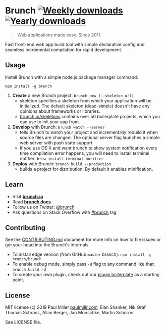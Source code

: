 # Brunch [![Weekly downloads](https://img.shields.io/npm/dw/brunch.svg)](https://www.npmjs.com/package/brunch) [![Yearly downloads](https://img.shields.io/npm/dy/brunch.svg)](https://www.npmjs.com/package/brunch)

> Web applications made easy. Since 2011.

Fast front-end web app build tool with simple declarative config and seamless incremental compilation for rapid development.

## Usage

Install Brunch with a simple node.js package manager command:

    npm install -g brunch

1. **Create** a new Brunch project: `brunch new [--skeleton url]`
    - skeleton specifies a skeleton from which your application will be initialized.
    The default skeleton (dead-simple) doesn't have any opinions about frameworks or libraries.
    - [brunch.io/skeletons](https://brunch.io/skeletons) contains over 50
    boilerplate projects, which you can use to init your app from.
2. **Develop** with Brunch: `brunch watch --server`
    - tells Brunch to watch your project and incrementally rebuild it when source files are changed.
    The optional server flag launches a simple web server with push state support.
    - If you use OS X and want brunch to show system notification every time compilation error happens, you will need to install terminal notifier:
    `brew install terminal-notifier`
3. **Deploy** with Brunch: `brunch build --production`
    - builds a project for distribution. By default it enables minification.

## Learn

- Visit [**brunch.io**](https://brunch.io)
- Read [**brunch docs**](https://brunch.io/docs/getting-started)
- Follow us on Twitter: [@brunch](https://twitter.com/brunch)
- Ask questions on Stack Overflow with [#brunch](https://stackoverflow.com/questions/tagged/brunch) tag

## Contributing

See the [CONTRIBUTING.md](https://github.com/brunch/brunch/blob/master/CONTRIBUTING.md) document for more info on how to file issues or get your head into the Brunch's internals.

- To install edge version (from GitHub `master` branch): `npm install -g brunch/brunch`
- To enable debug mode, simply pass `-d` flag to any command like that: `brunch build -d`
- To create your own plugin, check out our [plugin boilerplate](https://github.com/brunch/brunch-boilerplate-plugin) as a starting point.

## License

MIT license (c) 2019 Paul Miller [paulmillr.com](https://paulmillr.com), Elan Shanker,
Nik Graf, Thomas Schranz, Allan Berger, Jan Monschke, Martin Schürrer

See LICENSE file.
